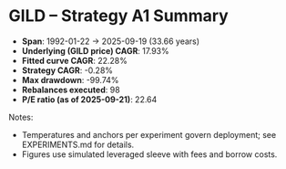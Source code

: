 # GILD – Strategy A1 Summary

- **Span**: 1992-01-22 → 2025-09-19 (33.66 years)
- **Underlying (GILD price) CAGR**: 17.93%
- **Fitted curve CAGR**: 22.28%
- **Strategy CAGR**: -0.28%
- **Max drawdown**: -99.74%
- **Rebalances executed**: 98
- **P/E ratio (as of 2025-09-21)**: 22.64

Notes:

- Temperatures and anchors per experiment govern deployment; see EXPERIMENTS.md for details.
- Figures use simulated leveraged sleeve with fees and borrow costs.

